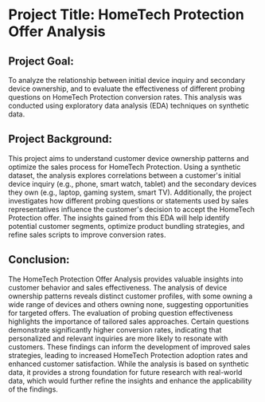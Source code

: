 # Project Title: HomeTech Protection Offer Analysis

## Project Goal:
To analyze the relationship between initial device inquiry and secondary device ownership, and to evaluate the effectiveness of different probing questions on HomeTech Protection conversion rates. This analysis was conducted using exploratory data analysis (EDA) techniques on synthetic data.

## Project Background: 
This project aims to understand customer device ownership patterns and optimize the sales process for HomeTech Protection. Using a synthetic dataset, the analysis explores correlations between a customer's initial device inquiry (e.g., phone, smart watch, tablet) and the secondary devices they own (e.g., laptop, gaming system, smart TV). Additionally, the project investigates how different probing questions or statements used by sales representatives influence the customer's decision to accept the HomeTech Protection offer. The insights gained from this EDA will help identify potential customer segments, optimize product bundling strategies, and refine sales scripts to improve conversion rates.

## Conclusion: 
The HomeTech Protection Offer Analysis provides valuable insights into customer behavior and sales effectiveness. The analysis of device ownership patterns reveals distinct customer profiles, with some owning a wide range of devices and others owning none, suggesting opportunities for targeted offers. The evaluation of probing question effectiveness highlights the importance of tailored sales approaches. Certain questions demonstrate significantly higher conversion rates, indicating that personalized and relevant inquiries are more likely to resonate with customers. These findings can inform the development of improved sales strategies, leading to increased HomeTech Protection adoption rates and enhanced customer satisfaction. While the analysis is based on synthetic data, it provides a strong foundation for future research with real-world data, which would further refine the insights and enhance the applicability of the findings.
